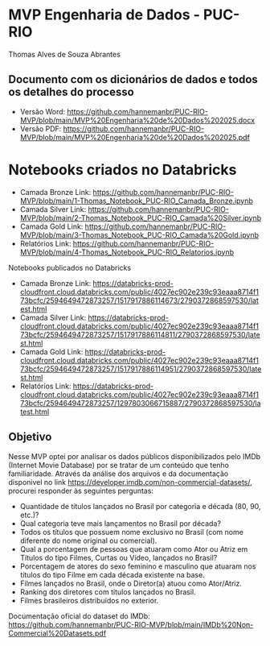 # MVP Engenharia de Dados  - PUC-RIO
Thomas Alves de Souza Abrantes

## Documento com os dicionários de dados e todos os detalhes do processo
 
- Versão Word: https://github.com/hannemanbr/PUC-RIO-MVP/blob/main/MVP%20Engenharia%20de%20Dados%202025.docx
- Versão PDF: https://github.com/hannemanbr/PUC-RIO-MVP/blob/main/MVP%20Engenharia%20de%20Dados%202025.pdf

# Notebooks criados no Databricks

- Camada Bronze Link: https://github.com/hannemanbr/PUC-RIO-MVP/blob/main/1-Thomas_Notebook_PUC-RIO_Camada_Bronze.ipynb
- Camada Silver Link: https://github.com/hannemanbr/PUC-RIO-MVP/blob/main/2-Thomas_Notebook_PUC-RIO_Camada%20Silver.ipynb
- Camada Gold Link: https://github.com/hannemanbr/PUC-RIO-MVP/blob/main/3-Thomas_Notebook_PUC-RIO_Camada%20Gold.ipynb
- Relatórios Link: https://github.com/hannemanbr/PUC-RIO-MVP/blob/main/4-Thomas_Notebook_PUC-RIO_Relatorios.ipynb

Notebooks publicados no Databricks
- Camada Bronze Link: https://databricks-prod-cloudfront.cloud.databricks.com/public/4027ec902e239c93eaaa8714f173bcfc/2594649472873257/1517917886114673/2790372868597530/latest.html
- Camada Silver Link: https://databricks-prod-cloudfront.cloud.databricks.com/public/4027ec902e239c93eaaa8714f173bcfc/2594649472873257/1517917886114811/2790372868597530/latest.html
- Camada Gold Link: https://databricks-prod-cloudfront.cloud.databricks.com/public/4027ec902e239c93eaaa8714f173bcfc/2594649472873257/1517917886114951/2790372868597530/latest.html
- Relatórios Link: https://databricks-prod-cloudfront.cloud.databricks.com/public/4027ec902e239c93eaaa8714f173bcfc/2594649472873257/1297803066715887/2790372868597530/latest.html

## Objetivo
Nesse MVP optei por analisar os dados públicos disponibilizados pelo IMDb (Internet Movie Database) por se tratar de um conteúdo que tenho familiaridade. 
Através da análise dos arquivos e da documentação disponivel no link https://developer.imdb.com/non-commercial-datasets/, procurei responder às seguintes perguntas:

- Quantidade de títulos lançados no Brasil por categoria e década (80, 90, etc.)?
- Qual categoria teve mais lançamentos no Brasil por década?
- Todos os títulos que possuem nome exclusivo no Brasil (com nome diferente do nome original ou comercial).
- Qual a porcentagem de pessoas que atuaram como Ator ou Atriz em Títulos do tipo Filmes, Curtas ou Vídeo, lançados no Brasil?
- Porcentagem de atores do sexo feminino e masculino que atuaram nos títulos do tipo Filme em cada década existente na base.
- Filmes lançados no Brasil, onde o Diretor(a) atuou como Ator/Atriz.
- Ranking dos diretores com títulos lançados no Brasil.
- Filmes brasileiros distribuídos no exterior.

Documentação oficial do dataset do IMDb: https://github.com/hannemanbr/PUC-RIO-MVP/blob/main/IMDb%20Non-Commercial%20Datasets.pdf


